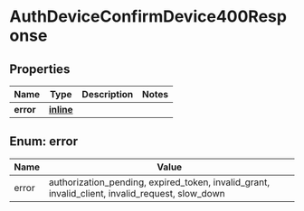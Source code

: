 
# AuthDeviceConfirmDevice400Response

## Properties
| Name | Type | Description | Notes |
| ------------ | ------------- | ------------- | ------------- |
| **error** | [**inline**](#Error) |  |  |


<a id="Error"></a>
## Enum: error
| Name | Value |
| ---- | ----- |
| error | authorization_pending, expired_token, invalid_grant, invalid_client, invalid_request, slow_down |



